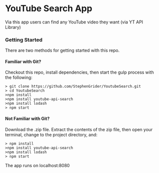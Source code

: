 # YouTube Search App

Via this app users can find any YouTube video they want (via YT API Library)

### Getting Started

There are two methods for getting started with this repo.

#### Familiar with Git?
Checkout this repo, install dependencies, then start the gulp process with the following:

```
> git clone https://github.com/StephenGrider/YoutubeSearch.git
> cd YoutubeSearch
>npm install
>npm install youtube-api-search
>npm install lodash
> npm start

```

#### Not Familiar with Git?
Download the .zip file.  Extract the contents of the zip file, then open your terminal, change to the project directory, and:

```
> npm install
>npm install youtube-api-search
>npm install lodash
> npm start

```

The app runs on localhost:8080

